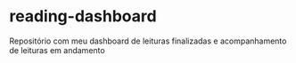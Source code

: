 # reading-dashboard
Repositório com meu dashboard de leituras finalizadas e acompanhamento de leituras em andamento
